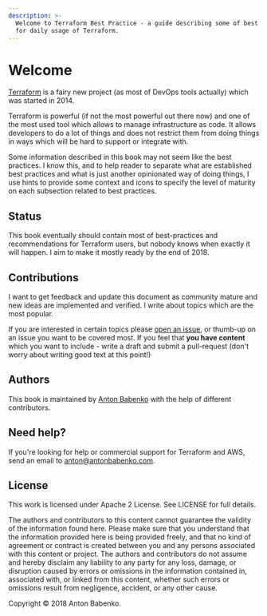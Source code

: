```yaml
---
description: >-
  Welcome to Terraform Best Practice - a guide describing some of best practices
  for daily usage of Terraform.
---
```


# Welcome

[Terraform](https://www.terraform.io/) is a fairy new project \(as most of DevOps tools actually\) which was started in 2014.

Terraform is powerful \(if not the most powerful out there now\) and one of the most used tool which allows to manage infrastructure as code. It allows developers to do a lot of things and does not restrict them from doing things in ways which will be hard to support or integrate with.

Some information described in this book may not seem like the best practices. I know this, and to help reader to separate what are established best practices and what is just another opinionated way of doing things, I use hints to provide some context and icons to specify the level of maturity on each subsection related to best practices.

## Status

This book eventually should contain most of best-practices and recommendations for Terraform users, but nobody knows when exactly it will happen. I aim to make it mostly ready by the end of 2018.

## Contributions

I want to get feedback and update this document as community mature and new ideas are implemented and verified. I write about topics which are the most popular.

If you are interested in certain topics please [open an issue](https://github.com/antonbabenko/terraform-best-practices/issues), or thumb-up on an issue you want to be covered most. If you feel that **you have content** which you want to include - write a draft and submit a pull-request \(don't worry about writing good text at this point!\)

## Authors

This book is maintained by [Anton Babenko](https://github.com/antonbabenko) with the help of different contributors.

## Need help?

If you're looking for help or commercial support for Terraform and AWS, send an email to [anton@antonbabenko.com](mailto:anton@antonbabenko.com).

## License

This work is licensed under Apache 2 License. See LICENSE for full details.

The authors and contributors to this content cannot guarantee the validity of the information found here. Please make sure that you understand that the information provided here is being provided freely, and that no kind of agreement or contract is created between you and any persons associated with this content or project. The authors and contributors do not assume and hereby disclaim any liability to any party for any loss, damage, or disruption caused by errors or omissions in the information contained in, associated with, or linked from this content, whether such errors or omissions result from negligence, accident, or any other cause.

Copyright © 2018 Anton Babenko.

